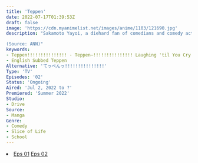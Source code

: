 ```yaml
---
title: 'Teppen'
date: 2022-07-17T01:39:53Z
draft: false
image: 'https://cdn.myanimelist.net/images/anime/1103/121690.jpg'
description: "Sakamoto Yayoi, a diehard fan of comedians and comedy acts, enrolls in the private Kazuki High School in Nanba (Osaka's entertainment district famous as the starting point for many comedians). She reunites with Takahashi Yomogi, a childhood friend who once formed the comedy duo [Konamonzu] with her when they were little. Before long, they find themselves putting together a routine at a park like they did before, in order to enter a local shopping area's contest. At that moment, a mysterious girl calls out to them.

(Source: ANN)"
keywords:
- Teppen!!!!!!!!!!!!!!! - Teppen—!!!!!!!!!!!!!!! Laughing 'til You Cry
- English Subbed Teppen
Alternative: 'てっぺんっ!!!!!!!!!!!!!!!'
Type: 'TV'
Episodes: '02'
Status: 'Ongoing'
Aired: 'Jul 2, 2022 to ?'
Premiered: 'Summer 2022'
Studio:
- Drive
Source:
- Manga
Genre:
- Comedy
- Slice of Life
- School
---
```


<div class="bc-1 d-g p-5">
<li class="d-g gg-5 gtc-e">
  <a id="allvideo" href="#" data-video="//embed.hugonime.repl.co/videokf.php?id=Teppen/Teppen - 01" rel=nofollow">Eps 01</a>
  <a id="allvideo" href="#" data-video="//embed.hugonime.repl.co/videokf.php?id=Teppen/Teppen - 02" rel=nofollow">Eps 02</a>
</li>
</div>
